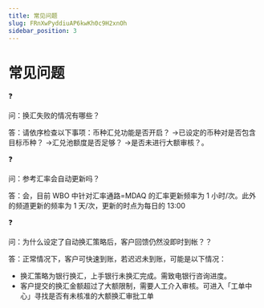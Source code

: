 ```yaml
---
title: 常见问题
slug: FRnXwPyddiuAP6kwKh0c9H2xnOh
sidebar_position: 3
---
```



# 常见问题

<div class="callout callout-bg-2 callout-border-2">
<div class='callout-emoji'>❓</div>
<p>问：换汇失败的情况有哪些？</p>
</div>

答：请依序检查以下事项：币种汇兑功能是否开启？ →已设定的币种对是否包含目标币种？ →汇兑池额度是否足够？ →是否未进行大额审核？。

<div class="callout callout-bg-2 callout-border-2">
<div class='callout-emoji'>❓</div>
<p>问：参考汇率会自动更新吗？</p>
</div>

答：会，目前 WBO 中针对汇率通路=MDAQ 的汇率更新频率为 1 小时/次。此外的频道更新的频率为 1 天/次，更新的时点为每日的 13:00

<div class="callout callout-bg-2 callout-border-2">
<div class='callout-emoji'>❓</div>
<p>问：为什么设定了自动换汇策略后，客户回馈仍然没即时到帐？？</p>
</div>

答：正常情况下，客户可快速到账，若迟迟未到账，可能是以下情况：

- 换汇策略为银行换汇，上手银行未换汇完成。需致电银行咨询进度。
- 客户提交的换汇金额超过了大额限制，需要人工介入审核。可进入「工单中心」寻找是否有未核准的大额换汇审批工单

